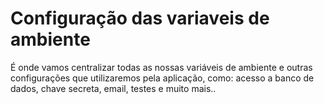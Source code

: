 # Configuração das variaveis de ambiente

É onde vamos centralizar todas as nossas variáveis de ambiente e outras configurações que utilizaremos pela aplicação, como: acesso a banco de dados, chave secreta, email, testes e muito mais..


